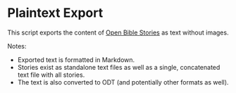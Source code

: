 Plaintext Export
================

This script exports the content of [Open Bible Stories](http://door43.org/en/obs/01-the-creation) 
as text without images. 

Notes:

* Exported text is formatted in Markdown.
* Stories exist as standalone text files as well as a single, concatenated text file with all stories.
* The text is also converted to ODT (and potentially other formats as well).
